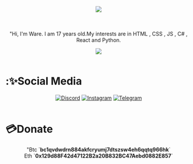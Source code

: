<h1 align="center">
  <a href="https://git.io/typing-svg">
    <img src="https://readme-typing-svg.herokuapp.com?color=%F730E5B1&lines=Hello+!;I'm+Ware.&center=true&size=30">
  </a>
</h1>

</br>

<p align="center">
"Hi, I'm Ware. I am 17 years old.My interests are in HTML , CSS , JS , C# , React and Python. </p>

<div align= "center">
<img src="[![Discord Presence](https://lanyard.cnrad.dev/api/918549275653333062?theme=light)](https://discord.com/users/918549275653333062)"/>
</div>

</br>

<h1>:✨Social Media</h1>
<div align="center">
<a href="https://discord.com/users/918549275653333062"target="blank_"><img alt="Discord"src="https://img.shields.io/badge/Discord-000?style=for-the-badge&logo=discord&logoColor=white"></a>
<a href="https://instagram.com/enesssw7"target="blank_"><img alt="Instagram"src="https://img.shields.io/badge/Instagram-000?style=for-the-badge&logo=instagram&logoColor=purple"></a>
<a href="https://t.me/warexd"target="blank_"><img  alt="Telegram"src="https://img.shields.io/badge/Telegram-000?style=for-the-badge&logo=telegram&logoColor=blue"></a>
</div>

</br>

<h1>💳Donate</h1>

<p align="center">
  "Btc `<strong>bc1qvdwdrn884akfcryumj7dtszsw4eh6qqtq966hk</strong>`</br>
Eth `<strong>0x129d88F42d47122B2a20B832BC47Aebd0882E857</strong>`</p>
